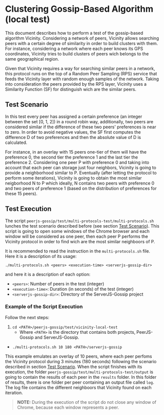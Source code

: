# Clustering Gossip-Based Algorithm (local test)
This document describes how to perform a test of the gossip-based algorithm Vicinity. 
Considering a network of peers, Vicinity allows searching peers with a certain degree of 
similarity in order to build clusters with them. For instance, considering a network where
each peer knows its GPS coordinates, Vicinity tries to build clusters of peers wich belongs
to the same geographical region.

Given that Vicinity requires a way for searching similar peers in a network, this protocol
runs on the top of a Random Peer Sampling (RPS) service that feeds the Vicinity layer with
random enough samples of the network. Taking into consideration the peers provided by the RPS
layer, Vicinity uses a Similarity Function (SF) for distinguish wich are the similar peers.

## Test Scenario
In this test every peer has assigned a certain preference (an integer between the set 
[0, 1, 2]) in a round robin way, additionally, two peers are considered similar if the 
difference of these two peers' preferences is near to zero. In order to avoid negative 
values, the SF first computes the difference D of two preferences and then the absolute value of D is 
calculated.

For instance, in an overlay with 15 peers one-tier of them will have the preference 0, the 
second tier the preference 1 and the last tier the preference 2. Considering one peer P with
preference 0 and taking into account that each peer can storage just four neighbors, Vicinity
is going to provide a neighborhood similar to P. Eventually (after letting the protocol to
perform some iterations), Vicinity is going to obtain the most similar neigborhood N to P which
ideally, N contains two peers with preference 0 and two peers of preference 1 (based on the
distribution of preferences for these 15 peers).

## Test Execution
The script ```peerjs-gossip/test/multi-protocols-test/multi-protocols.sh``` lunches the test scenario 
described before (see section [Test Scenario](#test-scenario)). This script is going to
open some windows of the Chrome browser and each window will be considered as one peer,
then each peer P performs the Vicinity protocol in order to find wich are the most 
similar neighboors of P. 

It is recommended to read the instruction in the ```multi-protocols.sh``` file. Here 
it is a description of its usage:

```./multi-protocols.sh <peers> <execution-time> <serverjs-gossip-dir>```

and here it is a description of each option:

- ```<peers>```: Number of peers in the test (integer)
- ```<execution-time>```: Duration (in seconds) of the test (integer)
- ```<serverjs-gossip-dir>```: Directory of the ServerJS-Gossip project

### Example of the Script Execution
Follow the next steps:

1. ```cd <PATH>/peerjs-gossip/test/vicinity-local-test```
    - Where ```<PATH>``` is the directory that contains both projects, PeerJS-Gossip and
    ServerJS-Gossip.

- ```./multi-protocols.sh 10 180 <PATH>/serverjs-gossip```

This example emulates an overlay of 10 peers, where each peer perfoms the Vicinity
protocol during 3 minutes (180 seconds) following the scenario described in section
[Test Scenario](#test-scenario). When the script finishes with its execution, the
folder ```peerjs-gossip/test/multi-protocols-test/output``` is going to contain the 
results of each peer in the ```results``` folder. In this folder of results, there
is one folder per peer containing an output file called ```log```. The log file 
contains the different neighboors that Vicinity found on each iteration.

> **NOTE:** During the execution of the script do not close any window of Chrome, because each window represents a peer.
